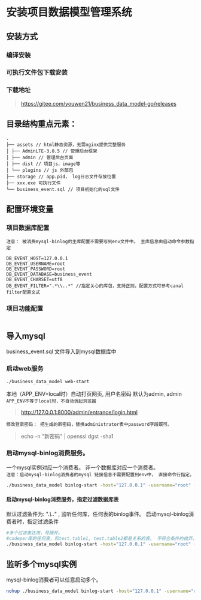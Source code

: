 # 安装项目数据模型管理系统

## 安装方式

### 编译安装

### 可执行文件包下载安装
###  下载地址
> https://gitee.com/youwen21/business_data_model-go/releases


## 目录结构重点元素：
```
.
├── assets // html静态资源，无需nginx提供完整服务
│ ├── AdminLTE-3.0.5 // 管理后台框架
│ ├── admin // 管理后台页面
│ ├── dist // 项目js，image等
│ └── plugins // js 外部包
├── storage // app.pid， log日志文件存放位置
├── xxx.exe 可执行文件
└── business_event.sql // 项目初始化的sql文件
```

## 配置环境变量

### 项目数据库配置
`注意： 被消费mysql-binlog的主库配置不需要写到env文件中。 主库信息由启动命令参数指定`
```
DB_EVENT_HOST=127.0.0.1
DB_EVENT_USERNAME=root
DB_EVENT_PASSWORD=root
DB_EVENT_DATABASE=business_event
DB_EVENT_CHARSET=utf8
DB_EVENT_FILTER=".*\\..*" //指定关心的库包，支持正则，配置方式可参考canal filter配置文式
```
### 项目功能配置
```

```


## 导入mysql
business_event.sql 文件导入到mysql数据库中

### 启动web服务

```bash
./business_data_model web-start 
```

本地（APP_ENV=local时）自动打页网页, 用户名密码 默认为admin, admin
`APP_ENV不等于local时，不自动调起浏览器`
> http://127.0.0.1:8000/admin/entrance/login.html

`修改登录密码： 把生成的新密码，替换administrator表中password字段既可。`
> echo -n "新密码" | openssl dgst -sha1

### 启动mysql-binlog消费服务。

一个mysql实例对应一个消费者。 非一个数据库对应一个消费者。  
`注意：启动mysql-binlog消费者的mysql 链接信息不需要配置到env中， 直接命令行指定。 `

```bash
./business_data_model binlog-start -host="127.0.0.1" -username="root" -password="password"
```

#### 启动mysql-binlog消费服务，指定过滤数据库表

默认过滤条件为: ".*\\..*" , 监听任何库，任何表的binlog事件。 启动mysql-binlog消费者时，指定过滤条件

```bash
#多个过滤表达用，号隔开。
#codeper库的任何表，和test.table1, test.table2都是关系的表。 不符合条件的抛弃，不写入ddd_event_stream表中。
./business_data_model binlog-start -host="127.0.0.1" -username="root" -password="password" -filter="codeper\\..*,test\\.table1,test\\.table2"
```

## 监听多个mysql实例

mysql-binlog消费者可以任意启动多个。

```bash
nohup ./business_data_model binlog-start -host="127.0.0.1" -username="root" -password="password" 2&>1 >out.log &
```

